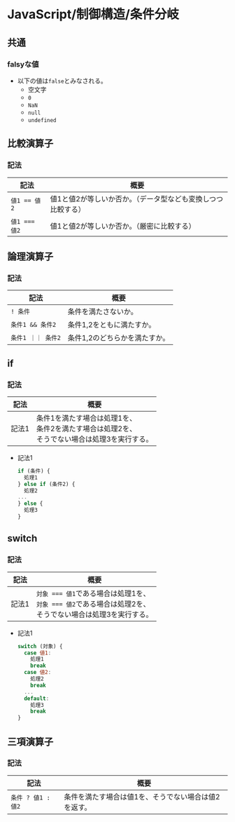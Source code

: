 # JavaScript/制御構造/条件分岐

## 共通

### falsyな値

- 以下の値は`false`とみなされる。
  - 空文字
  - `0`
  - `NaN`
  - `null`
  - `undefined`

## 比較演算子

### 記法

| 記法          | 概要                                                         |
| ------------- | ------------------------------------------------------------ |
| `値1 == 値2`  | 値1と値2が等しいか否か。（データ型なども変換しつつ比較する） |
| `値1 === 値2` | 値1と値2が等しいか否か。（厳密に比較する）                   |

## 論理演算子

### 記法

| 記法               | 概要                          |
| ------------------ | ----------------------------- |
| `! 条件`           | 条件を満たさないか。          |
| `条件1 && 条件2`   | 条件1,2をともに満たすか。     |
| `条件1 ｜｜ 条件2` | 条件1,2のどちらかを満たすか。 |

## if

### 記法

| 記法  | 概要                                                         |
| ----- | ------------------------------------------------------------ |
| 記法1 | 条件1を満たす場合は処理1を、<br />条件2を満たす場合は処理2を、<br />そうでない場合は処理3を実行する。 |

- 記法1

  ```js
  if (条件) {
    処理1
  } else if (条件2) {
    処理2
  ...
  } else {
    処理3
  }
  ```

## switch

### 記法

| 記法  | 概要                                                         |
| ----- | ------------------------------------------------------------ |
| 記法1 | `対象 === 値1`である場合は処理1を、<br />`対象 === 値2`である場合は処理2を、<br />そうでない場合は処理3を実行する。 |

- 記法1

  ```js
  switch (対象) {
    case 値1:
      処理1
      break
    case 値2:
      処理2
      break
    ...
    default:
      処理3
      break
  }
  ```

## 三項演算子

### 記法

| 記法               | 概要                                                 |
| ------------------ | ---------------------------------------------------- |
| `条件 ? 値1 : 値2` | 条件を満たす場合は値1を、そうでない場合は値2を返す。 |
